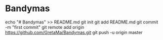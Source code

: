 # Bandymas
echo "# Bandymas" >> README.md
git init
git add README.md
git commit -m "first commit"
git remote add origin https://github.com/GretaMa/Bandymas.git
git push -u origin master
